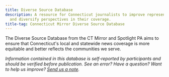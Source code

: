 ```yaml
---
title: Diverse Source Database
description: A resource for Connecticut journalists to improve representation
  and diversify perspectives in their coverage.
title-tag: Connecticut Mirror Diverse Source Database
---
```

The Diverse Source Database from the CT Mirror and Spotlight PA aims to ensure that Connecticut's local and statewide news coverage is more equitable and better reflects the communities we serve.

*Information contained in this database is self-reported by participants and should be verified before publication. See an error? Have a question? Want to help us improve? [Send us a note](mailto:sources@spotlightpa.org).*
